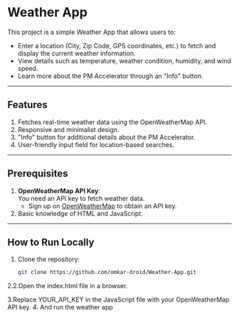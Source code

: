 # Weather App

This project is a simple Weather App that allows users to:

- Enter a location (City, Zip Code, GPS coordinates, etc.) to fetch and display the current weather information.
- View details such as temperature, weather condition, humidity, and wind speed.
- Learn more about the PM Accelerator through an "Info" button.

---

## Features

1. Fetches real-time weather data using the OpenWeatherMap API.
2. Responsive and minimalist design.
3. "Info" button for additional details about the PM Accelerator.
4. User-friendly input field for location-based searches.

---

## Prerequisites

1. **OpenWeatherMap API Key**:  
   You need an API key to fetch weather data.  
   - Sign up on [OpenWeatherMap](https://openweathermap.org/) to obtain an API key.
2. Basic knowledge of HTML and JavaScript.

---

## How to Run Locally

1. Clone the repository:
   ```bash
   git clone https://github.com/omkar-droid/Weather-App.git

2.2.Open the index.html file in a browser.

3.Replace YOUR_API_KEY in the JavaScript file with your OpenWeatherMap API key. 
4. And run the weather app
